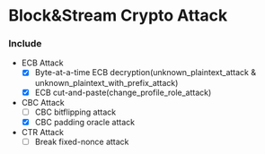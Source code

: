 # Block&Stream Crypto Attack

### Include

- ECB Attack
  - [x] Byte-at-a-time ECB decryption(unknown_plaintext_attack & unknown_plaintext_with_prefix_attack)
  - [x] ECB cut-and-paste(change_profile_role_attack)

- CBC Attack
  - [ ] CBC bitflipping attack
  - [x] CBC padding oracle attack

- CTR Attack
  - [ ] Break fixed-nonce attack
